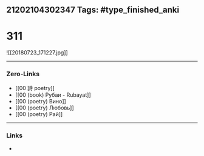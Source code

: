 21202104302347
Tags: #type_finished_anki 
---
# 311

![[20180723_171227.jpg]]

---
### Zero-Links
- [[00 詩 poetry]]
- [[00 (book) Рубаи - Rubayat]]
- [[00 (poetry) Вино]]
- [[00 (poetry) Любовь]]
- [[00 (poetry) Рай]]
---
### Links
-